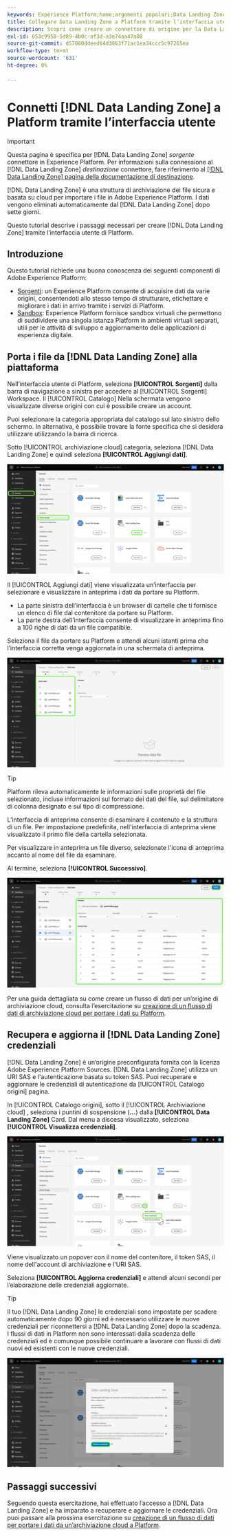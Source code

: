 ```yaml
---
keywords: Experience Platform;home;argomenti popolari;Data Landing Zone;data landing zone
title: Collegare Data Landing Zone a Platform tramite l’interfaccia utente
description: Scopri come creare un connettore di origine per la Data Landing Zone utilizzando l’interfaccia utente di Platform.
exl-id: 653c9958-5d89-4b0c-af3d-a3e74aa47a08
source-git-commit: d57060ddeed64d3863f71ac1ea34ccc5c97265ea
workflow-type: tm+mt
source-wordcount: '631'
ht-degree: 0%

---
```


# Connetti [!DNL Data Landing Zone] a Platform tramite l’interfaccia utente

>[!IMPORTANT]
>
>Questa pagina è specifica per [!DNL Data Landing Zone] *sorgente* connettore in Experience Platform. Per informazioni sulla connessione al [!DNL Data Landing Zone] *destinazione* connettore, fare riferimento al [[!DNL Data Landing Zone] pagina della documentazione di destinazione](/help/destinations/catalog/cloud-storage/data-landing-zone.md).

[!DNL Data Landing Zone] è una struttura di archiviazione dei file sicura e basata su cloud per importare i file in Adobe Experience Platform. I dati vengono eliminati automaticamente dal [!DNL Data Landing Zone] dopo sette giorni.

Questo tutorial descrive i passaggi necessari per creare [!DNL Data Landing Zone] tramite l’interfaccia utente di Platform.

## Introduzione

Questo tutorial richiede una buona conoscenza dei seguenti componenti di Adobe Experience Platform:

* [Sorgenti](../../../../home.md): un Experience Platform consente di acquisire dati da varie origini, consentendoti allo stesso tempo di strutturare, etichettare e migliorare i dati in arrivo tramite i servizi di Platform.
* [Sandbox](../../../../../sandboxes/home.md): Experience Platform fornisce sandbox virtuali che permettono di suddividere una singola istanza Platform in ambienti virtuali separati, utili per le attività di sviluppo e aggiornamento delle applicazioni di esperienza digitale.

## Porta i file da [!DNL Data Landing Zone] alla piattaforma

Nell’interfaccia utente di Platform, seleziona **[!UICONTROL Sorgenti]** dalla barra di navigazione a sinistra per accedere al [!UICONTROL Sorgenti] Workspace. Il [!UICONTROL Catalogo] Nella schermata vengono visualizzate diverse origini con cui è possibile creare un account.

Puoi selezionare la categoria appropriata dal catalogo sul lato sinistro dello schermo. In alternativa, è possibile trovare la fonte specifica che si desidera utilizzare utilizzando la barra di ricerca.

Sotto [!UICONTROL archiviazione cloud] categoria, seleziona [!DNL Data Landing Zone] e quindi seleziona **[!UICONTROL Aggiungi dati]**.

![catalogo](../../../../images/tutorials/create/dlz/catalog.png)

Il [!UICONTROL Aggiungi dati] viene visualizzata un’interfaccia per selezionare e visualizzare in anteprima i dati da portare su Platform.

* La parte sinistra dell’interfaccia è un browser di cartelle che ti fornisce un elenco di file dal contenitore da portare su Platform.
* La parte destra dell’interfaccia consente di visualizzare in anteprima fino a 100 righe di dati da un file compatibile.

Seleziona il file da portare su Platform e attendi alcuni istanti prima che l’interfaccia corretta venga aggiornata in una schermata di anteprima.

![add-data](../../../../images/tutorials/create/dlz/add-data.png)

>[!TIP]
>
>Platform rileva automaticamente le informazioni sulle proprietà del file selezionato, incluse informazioni sul formato dei dati del file, sul delimitatore di colonna designato e sul tipo di compressione.

L’interfaccia di anteprima consente di esaminare il contenuto e la struttura di un file. Per impostazione predefinita, nell&#39;interfaccia di anteprima viene visualizzato il primo file della cartella selezionata.

Per visualizzare in anteprima un file diverso, selezionate l&#39;icona di anteprima accanto al nome del file da esaminare.

Al termine, seleziona **[!UICONTROL Successivo]**.

![rilevamento file](../../../../images/tutorials/create/dlz/file-detection.png)

Per una guida dettagliata su come creare un flusso di dati per un’origine di archiviazione cloud, consulta l’esercitazione su [creazione di un flusso di dati di archiviazione cloud per portare i dati su Platform](../../dataflow/batch/cloud-storage.md).

## Recupera e aggiorna il [!DNL Data Landing Zone] credenziali

[!DNL Data Landing Zone] è un’origine preconfigurata fornita con la licenza Adobe Experience Platform Sources. [!DNL Data Landing Zone] utilizza un URI SAS e l&#39;autenticazione basata su token SAS. Puoi recuperare e aggiornare le credenziali di autenticazione da [!UICONTROL Catalogo origini] pagina.

In [!UICONTROL Catalogo origini], sotto il [!UICONTROL Archiviazione cloud] , seleziona i puntini di sospensione (**...**) dalla **[!UICONTROL Data Landing Zone]** Card. Dal menu a discesa visualizzato, seleziona **[!UICONTROL Visualizza credenziali]**.

![opzioni](../../../../images/tutorials/create/dlz/options.png)

Viene visualizzato un popover con il nome del contenitore, il token SAS, il nome dell&#39;account di archiviazione e l&#39;URI SAS.

Seleziona **[!UICONTROL Aggiorna credenziali]** e attendi alcuni secondi per l’elaborazione delle credenziali aggiornate.

>[!TIP]
>
>Il tuo [!DNL Data Landing Zone] le credenziali sono impostate per scadere automaticamente dopo 90 giorni ed è necessario utilizzare le nuove credenziali per riconnettersi a [!DNL Data Landing Zone] dopo la scadenza. I flussi di dati in Platform non sono interessati dalla scadenza delle credenziali ed è comunque possibile continuare a lavorare con flussi di dati nuovi ed esistenti con le nuove credenziali.

![view-credentials](../../../../images/tutorials/create/dlz/credentials.png)

## Passaggi successivi

Seguendo questa esercitazione, hai effettuato l’accesso a [!DNL Data Landing Zone] e ha imparato a recuperare e aggiornare le credenziali. Ora puoi passare alla prossima esercitazione su [creazione di un flusso di dati per portare i dati da un’archiviazione cloud a Platform](../../dataflow/batch/cloud-storage.md).
